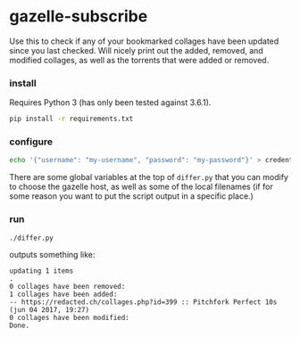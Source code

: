 # gazelle-subscribe
Use this to check if any of your bookmarked collages have been updated since you last checked. Will nicely print out the added, removed, and modified collages, as well as the torrents that were added or removed.

### install
Requires Python 3 (has only been tested against 3.6.1).

```bash
pip install -r requirements.txt
```

### configure

```bash
echo '{"username": "my-username", "password": "my-password"}' > credentials.json
```

There are some global variables at the top of `differ.py` that you can modify to choose the gazelle host, as well as some of the local filenames (if for some reason you want to put the script output in a specific place.)

### run
```bash
./differ.py
```

outputs something like:

```
updating 1 items
.
0 collages have been removed:
1 collages have been added:
-- https://redacted.ch/collages.php?id=399 :: Pitchfork Perfect 10s (jun 04 2017, 19:27)
0 collages have been modified:
Done.
```
